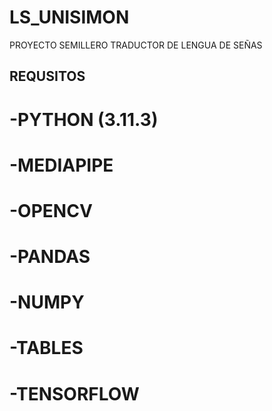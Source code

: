 # LS_UNISIMON
PROYECTO SEMILLERO TRADUCTOR DE LENGUA DE SEÑAS


## REQUSITOS
# -PYTHON (3.11.3)
# -MEDIAPIPE
# -OPENCV
# -PANDAS
# -NUMPY
# -TABLES
# -TENSORFLOW


